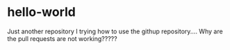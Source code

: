 # hello-world
Just another repository
I trying how to use the githup repository....
Why are the pull requests are not working?????
